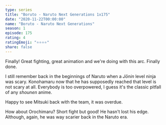 ```yaml
---
type: series
title: "Boruto - Naruto Next Generations 1x175"
date: "2020-11-22T00:00:00"
name: "Boruto - Naruto Next Generations"
season: 1
episode: 175
rating: 4
ratingEmoji: "⭐️⭐️⭐️⭐️"
share: false
---
```


Finally! Great fighting, great animation and we're doing with this arc. Finally done.

I still remember back in the beginnings of Naruto when a _Jōnin_ level ninja was scary. Konohamaru now that he has supposedly reached that level is not scary at all. Everybody is too overpowered, I guess it's the classic pitfall of any _shounen_ anime.

Happy to see Mitsuki back with the team, it was overdue.

How about Orochimaru? Short fight but good! He hasn't lost his edge. Although, again, he was way scarier back in the Naruto era.
